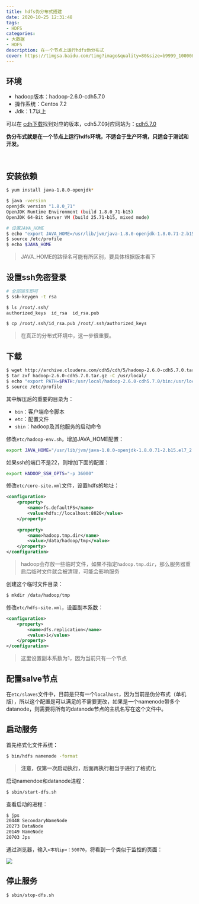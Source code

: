```yaml
---
title: hdfs伪分布式搭建
date: 2020-10-25 12:31:48
tags:
- HDFS
categories:
- 大数据
- HDFS
description: 在一个节点上运行hdfs伪分布式
cover: https://timgsa.baidu.com/timg?image&quality=80&size=b9999_10000&sec=1603610502780&di=4fe99d9854187293278a62251420c4f0&imgtype=0&src=http%3A%2F%2Fattachbak.dataguru.cn%2Fattachments%2Fportal%2F201312%2F10%2F1247240batq2qo9uqeyyte.jpg
---
```




## 环境

- hadoop版本：hadoop-2.6.0-cdh5.7.0
- 操作系统：Centos 7.2
- Jdk：1.7以上



可以在 [cdh下载](http://archive.cloudera.com/cdh5/cdh/5/)找到对应的版本，cdh5.7.0对应网站为：[cdh5.7.0](http://archive.cloudera.com/cdh5/cdh/5/hadoop-2.6.0-cdh5.7.0/)



**伪分布式就是在一个节点上运行hdfs环境，不适合于生产环境，只适合于测试和开发。**

<br>



## 安装依赖

```bash
$ yum install java-1.8.0-openjdk*

$ java -version
openjdk version "1.8.0_71"
OpenJDK Runtime Environment (build 1.8.0_71-b15)
OpenJDK 64-Bit Server VM (build 25.71-b15, mixed mode)

# 设置JAVA_HOME
$ echo "export JAVA_HOME=/usr/lib/jvm/java-1.8.0-openjdk-1.8.0.71-2.b15.el7_2.x86_64" >> /etc/profile
$ source /etc/profile
$ echo $JAVA_HOME
```

> JAVA_HOME的路径名可能有所区别，要具体根据版本看下



## 设置ssh免密登录

```bash
# 全部回车即可
$ ssh-keygen -t rsa

$ ls /root/.ssh/
authorized_keys  id_rsa  id_rsa.pub

$ cp /root/.ssh/id_rsa.pub /root/.ssh/authorized_keys
```



> 在真正的分布式环境中，这一步很重要。





## 下载

```bash
$ wget http://archive.cloudera.com/cdh5/cdh/5/hadoop-2.6.0-cdh5.7.0.tar.gz
$ tar zxf hadoop-2.6.0-cdh5.7.0.tar.gz -C /usr/local/
$ echo "export PATH=$PATH:/usr/local/hadoop-2.6.0-cdh5.7.0/bin:/usr/local/hadoop-2.6.0-cdh5.7.0/sbin" >> /etc/profile
$ source /etc/profile
```



其中解压后的重要的目录为：

- `bin`：客户端命令脚本             
- `etc`：配置文件
- `sbin`：hadoop及其他服务的启动命令



修改`etc/hadoop-env.sh`，增加JAVA_HOME配置：

```bash
export JAVA_HOME="/usr/lib/jvm/java-1.8.0-openjdk-1.8.0.71-2.b15.el7_2.x86_64"
```



如果ssh的端口不是22，则增加下面的配置：

```bash
export HADOOP_SSH_OPTS="-p 36000"
```



修改`etc/core-site.xml`文件，设置hdfs的地址：

```xml
<configuration>
    <property>
        <name>fs.defaultFS</name>
        <value>hdfs://localhost:8020</value>
    </property>
  
    <property>
        <name>hadoop.tmp.dir</name>
        <value>/data/hadoop/tmp</value>
    </property>
</configuration>
```

> hadoop会存放一些临时文件，如果不指定`hadoop.tmp.dir`，那么服务器重启后临时文件就会被清理，可能会影响服务



创建这个临时文件目录：

```bash
$ mkdir /data/hadoop/tmp
```



修改`etc/hdfs-site.xml`，设置副本系数：

```xml
<configuration>
    <property>
        <name>dfs.replication</name>
        <value>1</value>
    </property>
</configuration>
```

> 这里设置副本系数为1，因为当前只有一个节点



## 配置salve节点

在`etc/slaves`文件中，目前是只有一个`localhost`，因为当前是伪分布式（单机版），所以这个配置是可以满足的不需要更改，如果是一个namenode带多个datanode，则需要将所有的datanode节点的主机名写在这个文件中。



## 启动服务

首先格式化文件系统：

```bash
$ bin/hdfs namenode -format
```

> **注意，仅第一次启动执行，后面再执行相当于进行了格式化**



启动namendoe和datanode进程：

```bash
$ sbin/start-dfs.sh
```



查看启动的进程：

```bash
$ jps
20448 SecondaryNameNode
20273 DataNode
20149 NameNode
20703 Jps
```



通过浏览器，输入`<本机ip>：50070`，将看到一个类似于监控的页面：

![](hadoop.png)



## 停止服务

```bash
$ sbin/stop-dfs.sh
```

